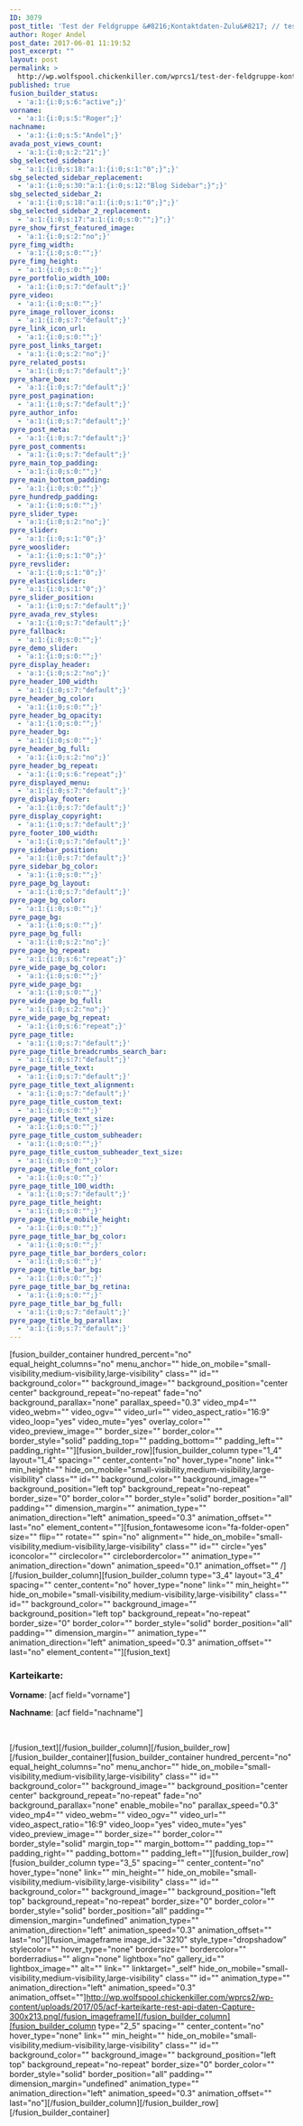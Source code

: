 ```yaml
---
ID: 3079
post_title: 'Test der Feldgruppe &#8216;Kontaktdaten-Zulu&#8217; // test-with-id: 3199'
author: Roger Andel
post_date: 2017-06-01 11:19:52
post_excerpt: ""
layout: post
permalink: >
  http://wp.wolfspool.chickenkiller.com/wprcs1/test-der-feldgruppe-kontaktdaten-zulu-test-with-id-3199/
published: true
fusion_builder_status:
  - 'a:1:{i:0;s:6:"active";}'
vorname:
  - 'a:1:{i:0;s:5:"Roger";}'
nachname:
  - 'a:1:{i:0;s:5:"Andel";}'
avada_post_views_count:
  - 'a:1:{i:0;s:2:"21";}'
sbg_selected_sidebar:
  - 'a:1:{i:0;s:18:"a:1:{i:0;s:1:"0";}";}'
sbg_selected_sidebar_replacement:
  - 'a:1:{i:0;s:30:"a:1:{i:0;s:12:"Blog Sidebar";}";}'
sbg_selected_sidebar_2:
  - 'a:1:{i:0;s:18:"a:1:{i:0;s:1:"0";}";}'
sbg_selected_sidebar_2_replacement:
  - 'a:1:{i:0;s:17:"a:1:{i:0;s:0:"";}";}'
pyre_show_first_featured_image:
  - 'a:1:{i:0;s:2:"no";}'
pyre_fimg_width:
  - 'a:1:{i:0;s:0:"";}'
pyre_fimg_height:
  - 'a:1:{i:0;s:0:"";}'
pyre_portfolio_width_100:
  - 'a:1:{i:0;s:7:"default";}'
pyre_video:
  - 'a:1:{i:0;s:0:"";}'
pyre_image_rollover_icons:
  - 'a:1:{i:0;s:7:"default";}'
pyre_link_icon_url:
  - 'a:1:{i:0;s:0:"";}'
pyre_post_links_target:
  - 'a:1:{i:0;s:2:"no";}'
pyre_related_posts:
  - 'a:1:{i:0;s:7:"default";}'
pyre_share_box:
  - 'a:1:{i:0;s:7:"default";}'
pyre_post_pagination:
  - 'a:1:{i:0;s:7:"default";}'
pyre_author_info:
  - 'a:1:{i:0;s:7:"default";}'
pyre_post_meta:
  - 'a:1:{i:0;s:7:"default";}'
pyre_post_comments:
  - 'a:1:{i:0;s:7:"default";}'
pyre_main_top_padding:
  - 'a:1:{i:0;s:0:"";}'
pyre_main_bottom_padding:
  - 'a:1:{i:0;s:0:"";}'
pyre_hundredp_padding:
  - 'a:1:{i:0;s:0:"";}'
pyre_slider_type:
  - 'a:1:{i:0;s:2:"no";}'
pyre_slider:
  - 'a:1:{i:0;s:1:"0";}'
pyre_wooslider:
  - 'a:1:{i:0;s:1:"0";}'
pyre_revslider:
  - 'a:1:{i:0;s:1:"0";}'
pyre_elasticslider:
  - 'a:1:{i:0;s:1:"0";}'
pyre_slider_position:
  - 'a:1:{i:0;s:7:"default";}'
pyre_avada_rev_styles:
  - 'a:1:{i:0;s:7:"default";}'
pyre_fallback:
  - 'a:1:{i:0;s:0:"";}'
pyre_demo_slider:
  - 'a:1:{i:0;s:0:"";}'
pyre_display_header:
  - 'a:1:{i:0;s:2:"no";}'
pyre_header_100_width:
  - 'a:1:{i:0;s:7:"default";}'
pyre_header_bg_color:
  - 'a:1:{i:0;s:0:"";}'
pyre_header_bg_opacity:
  - 'a:1:{i:0;s:0:"";}'
pyre_header_bg:
  - 'a:1:{i:0;s:0:"";}'
pyre_header_bg_full:
  - 'a:1:{i:0;s:2:"no";}'
pyre_header_bg_repeat:
  - 'a:1:{i:0;s:6:"repeat";}'
pyre_displayed_menu:
  - 'a:1:{i:0;s:7:"default";}'
pyre_display_footer:
  - 'a:1:{i:0;s:7:"default";}'
pyre_display_copyright:
  - 'a:1:{i:0;s:7:"default";}'
pyre_footer_100_width:
  - 'a:1:{i:0;s:7:"default";}'
pyre_sidebar_position:
  - 'a:1:{i:0;s:7:"default";}'
pyre_sidebar_bg_color:
  - 'a:1:{i:0;s:0:"";}'
pyre_page_bg_layout:
  - 'a:1:{i:0;s:7:"default";}'
pyre_page_bg_color:
  - 'a:1:{i:0;s:0:"";}'
pyre_page_bg:
  - 'a:1:{i:0;s:0:"";}'
pyre_page_bg_full:
  - 'a:1:{i:0;s:2:"no";}'
pyre_page_bg_repeat:
  - 'a:1:{i:0;s:6:"repeat";}'
pyre_wide_page_bg_color:
  - 'a:1:{i:0;s:0:"";}'
pyre_wide_page_bg:
  - 'a:1:{i:0;s:0:"";}'
pyre_wide_page_bg_full:
  - 'a:1:{i:0;s:2:"no";}'
pyre_wide_page_bg_repeat:
  - 'a:1:{i:0;s:6:"repeat";}'
pyre_page_title:
  - 'a:1:{i:0;s:7:"default";}'
pyre_page_title_breadcrumbs_search_bar:
  - 'a:1:{i:0;s:7:"default";}'
pyre_page_title_text:
  - 'a:1:{i:0;s:7:"default";}'
pyre_page_title_text_alignment:
  - 'a:1:{i:0;s:7:"default";}'
pyre_page_title_custom_text:
  - 'a:1:{i:0;s:0:"";}'
pyre_page_title_text_size:
  - 'a:1:{i:0;s:0:"";}'
pyre_page_title_custom_subheader:
  - 'a:1:{i:0;s:0:"";}'
pyre_page_title_custom_subheader_text_size:
  - 'a:1:{i:0;s:0:"";}'
pyre_page_title_font_color:
  - 'a:1:{i:0;s:0:"";}'
pyre_page_title_100_width:
  - 'a:1:{i:0;s:7:"default";}'
pyre_page_title_height:
  - 'a:1:{i:0;s:0:"";}'
pyre_page_title_mobile_height:
  - 'a:1:{i:0;s:0:"";}'
pyre_page_title_bar_bg_color:
  - 'a:1:{i:0;s:0:"";}'
pyre_page_title_bar_borders_color:
  - 'a:1:{i:0;s:0:"";}'
pyre_page_title_bar_bg:
  - 'a:1:{i:0;s:0:"";}'
pyre_page_title_bar_bg_retina:
  - 'a:1:{i:0;s:0:"";}'
pyre_page_title_bar_bg_full:
  - 'a:1:{i:0;s:7:"default";}'
pyre_page_title_bg_parallax:
  - 'a:1:{i:0;s:7:"default";}'
---
```

[fusion_builder_container hundred_percent="no" equal_height_columns="no" menu_anchor="" hide_on_mobile="small-visibility,medium-visibility,large-visibility" class="" id="" background_color="" background_image="" background_position="center center" background_repeat="no-repeat" fade="no" background_parallax="none" parallax_speed="0.3" video_mp4="" video_webm="" video_ogv="" video_url="" video_aspect_ratio="16:9" video_loop="yes" video_mute="yes" overlay_color="" video_preview_image="" border_size="" border_color="" border_style="solid" padding_top="" padding_bottom="" padding_left="" padding_right=""][fusion_builder_row][fusion_builder_column type="1_4" layout="1_4" spacing="" center_content="no" hover_type="none" link="" min_height="" hide_on_mobile="small-visibility,medium-visibility,large-visibility" class="" id="" background_color="" background_image="" background_position="left top" background_repeat="no-repeat" border_size="0" border_color="" border_style="solid" border_position="all" padding="" dimension_margin="" animation_type="" animation_direction="left" animation_speed="0.3" animation_offset="" last="no" element_content=""][fusion_fontawesome icon="fa-folder-open" size="" flip="" rotate="" spin="no" alignment="" hide_on_mobile="small-visibility,medium-visibility,large-visibility" class="" id="" circle="yes" iconcolor="" circlecolor="" circlebordercolor="" animation_type="" animation_direction="down" animation_speed="0.1" animation_offset="" /][/fusion_builder_column][fusion_builder_column type="3_4" layout="3_4" spacing="" center_content="no" hover_type="none" link="" min_height="" hide_on_mobile="small-visibility,medium-visibility,large-visibility" class="" id="" background_color="" background_image="" background_position="left top" background_repeat="no-repeat" border_size="0" border_color="" border_style="solid" border_position="all" padding="" dimension_margin="" animation_type="" animation_direction="left" animation_speed="0.3" animation_offset="" last="no" element_content=""][fusion_text]
<h3>Karteikarte:</h3>
<strong>Vorname</strong>: [acf field="vorname"]

<strong>Nachname</strong>: [acf field="nachname"]

&nbsp;

[/fusion_text][/fusion_builder_column][/fusion_builder_row][/fusion_builder_container][fusion_builder_container hundred_percent="no" equal_height_columns="no" menu_anchor="" hide_on_mobile="small-visibility,medium-visibility,large-visibility" class="" id="" background_color="" background_image="" background_position="center center" background_repeat="no-repeat" fade="no" background_parallax="none" enable_mobile="no" parallax_speed="0.3" video_mp4="" video_webm="" video_ogv="" video_url="" video_aspect_ratio="16:9" video_loop="yes" video_mute="yes" video_preview_image="" border_size="" border_color="" border_style="solid" margin_top="" margin_bottom="" padding_top="" padding_right="" padding_bottom="" padding_left=""][fusion_builder_row][fusion_builder_column type="3_5" spacing="" center_content="no" hover_type="none" link="" min_height="" hide_on_mobile="small-visibility,medium-visibility,large-visibility" class="" id="" background_color="" background_image="" background_position="left top" background_repeat="no-repeat" border_size="0" border_color="" border_style="solid" border_position="all" padding="" dimension_margin="undefined" animation_type="" animation_direction="left" animation_speed="0.3" animation_offset="" last="no"][fusion_imageframe image_id="3210" style_type="dropshadow" stylecolor="" hover_type="none" bordersize="" bordercolor="" borderradius="" align="none" lightbox="no" gallery_id="" lightbox_image="" alt="" link="" linktarget="_self" hide_on_mobile="small-visibility,medium-visibility,large-visibility" class="" id="" animation_type="" animation_direction="left" animation_speed="0.3" animation_offset=""]http://wp.wolfspool.chickenkiller.com/wprcs2/wp-content/uploads/2017/05/acf-karteikarte-rest-api-daten-Capture-300x213.png[/fusion_imageframe][/fusion_builder_column][fusion_builder_column type="2_5" spacing="" center_content="no" hover_type="none" link="" min_height="" hide_on_mobile="small-visibility,medium-visibility,large-visibility" class="" id="" background_color="" background_image="" background_position="left top" background_repeat="no-repeat" border_size="0" border_color="" border_style="solid" border_position="all" padding="" dimension_margin="undefined" animation_type="" animation_direction="left" animation_speed="0.3" animation_offset="" last="no"][/fusion_builder_column][/fusion_builder_row][/fusion_builder_container]